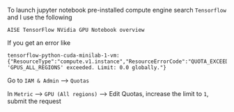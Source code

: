 To launch jupyter notebook pre-installed compute engine
search `Tensorflow` and I use the following
```
AISE TensorFlow NVidia GPU Notebook overview
```
If you get an error like
```
tensorflow-python-cuda-minilab-1-vm: {"ResourceType":"compute.v1.instance","ResourceErrorCode":"QUOTA_EXCEEDED","ResourceErrorMessage":"Quota 'GPUS_ALL_REGIONS' exceeded. Limit: 0.0 globally."}
```

Go to `IAM & Admin` --> `Quotas` 

In `Metric` --> `GPU (All regions)` --> Edit Quotas, increase the limit to `1`, submit the request 

